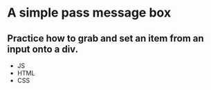 # A simple pass message box
## Practice how to grab and set an item from an input onto a div.

* JS
* HTML
* CSS
